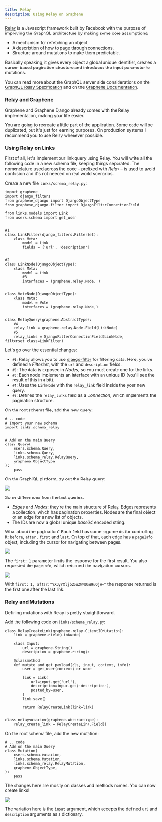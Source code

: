 ```yaml
---
title: Relay
description: Using Relay on Graphene
---
```


[Relay](https://facebook.github.io/relay/) is a Javascript framework built by Facebook with the purpose of improving the GraphQL architecture by making some core assumptions:

* A mechanism for refetching an object.
* A description of how to page through connections.
* Structure around mutations to make them predictable.

Basically speaking, it gives every object a global unique identifier, creates a cursor-based pagination structure and introduces the input parameter to mutations.

You can read more about the GraphQL server side considerations on the [GraphQL Relay Specification](https://facebook.github.io/relay/docs/graphql-relay-specification.html) and on the [Graphene Documentation](http://docs.graphene-python.org/projects/django/en/latest/tutorial-relay/).

### Relay and Graphene
Graphene and Graphene Django already comes with the Relay implementation, making your life easier.

You are going to recreate a little part of the application. Some code will be duplicated, but it's just for learning purposes. On production systems I recommend you to use Relay whenever possible. 

### Using Relay on Links
First of all, let's implement our link query using Relay. You will write all the following code in a new schema file, keeping things separated. The nomenclature used across the code – prefixed with *Relay* – is used to avoid confusion and it's not needed on real world scenarios.

<Instruction>

Create a new file `links/schema_relay.py`:

```python(path="hackernews/links/schema_relay.py")
import graphene
import django_filters
from graphene_django import DjangoObjectType
from graphene_django.filter import DjangoFilterConnectionField

from links.models import Link
from users.schema import get_user


#1
class LinkFilter(django_filters.FilterSet):
    class Meta:
        model = Link
        fields = ['url', 'description']


#2
class LinkNode(DjangoObjectType):
    class Meta:
        model = Link
        #3
        interfaces = (graphene.relay.Node, )


class VoteNode(DjangoObjectType):
    class Meta:
        model = Vote
        interfaces = (graphene.relay.Node,)


class RelayQuery(graphene.AbstractType):
    #4
    relay_link = graphene.relay.Node.Field(LinkNode)
    #5
    relay_links = DjangoFilterConnectionField(LinkNode, filterset_class=LinkFilter)
```

</Instruction>

Let's go over the essential changes:

* `#1`: Relay allows you to use [django-filter](https://github.com/carltongibson/django-filter/) for filtering data. Here, you've defined a *FilterSet*, with the `url` and `description` fields.
* `#2`: The data is exposed in *Nodes*, so you must create one for the links.
* `#3`: Each node implements an interface with an unique ID (you'll see the result of this in a bit).
* `#4`: Uses the `LinkNode` with the `relay_link` field inside the your new query.
* `#5`: Defines the `relay_links` field as a *Connection*, which implements the pagination structure.

<Instruction>

On the root schema file, add the new query:

```python(path="hackernews/hackernews/schema.py")
# ...code
# Import your new schema
import links.schema_relay


# Add on the main Query
class Query(
    users.schema.Query,
    links.schema.Query,
    links.schema_relay.RelayQuery,
    graphene.ObjectType
):
    pass
```

</Instruction>

On the GraphiQL platform, try out the Relay query:

![](http://i.imgur.com/QiBbyoD.png)

Some differences from the last queries:

* *Edges* and *Nodes*: they're the main structure of Relay. Edges represents a collection, which has pagination properties. Nodes are the final object or an edge for a new list of objects.
* The IDs are now a global unique *base64* encoded string.

What about the pagination? Each field has some arguments for controlling it: `before`, `after,` `first` and `last`. On top of that, each edge has a `pageInfo` object, including the cursor for navigating between pages.

![](http://i.imgur.com/iq8GpjN.png) 

The `first: 1` parameter limits the response for the first result. You also requested the `pageInfo`, which returned the navigation cursors.

![](http://i.imgur.com/s25FQwu.png)

With `first: 1, after:"YXJyYXljb25uZWN0aW9uOjA="` the response returned is the first one after the last link.

### Relay and Mutations
Defining mutations with Relay is pretty straightforward.

<Instruction>

Add the following code on `links/schema_relay.py`:

```python(path="hackernews/links/schema_relay.py")
class RelayCreateLink(graphene.relay.ClientIDMutation):
    link = graphene.Field(LinkNode)

    class Input:
        url = graphene.String()
        description = graphene.String()

    @classmethod
    def mutate_and_get_payload(cls, input, context, info):
        user = get_user(context) or None

        link = Link(
            url=input.get('url'),
            description=input.get('description'),
            posted_by=user,
        )
        link.save()

        return RelayCreateLink(link=link)


class RelayMutation(graphene.AbstractType):
    relay_create_link = RelayCreateLink.Field()
```

</Instruction>

<Instruction>

On the root schema file, add the new mutation:

```python(path="hackernews/hackernews/schema.py")
# ...code
# Add on the main Query
class Mutation(
    users.schema.Mutation,
    links.schema.Mutation,
    links.schema_relay.RelayMutation,
    graphene.ObjectType,
):
    pass
```

</Instruction>

The changes here are mostly on classes and methods names. You can now create links!

![](http://i.imgur.com/hNz7M9e.png)

The variation here is the `input` argument, which accepts the defined `url` and `description` arguments as a dictionary.
